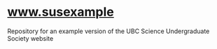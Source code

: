# www.susexample
Repository for an example version of the UBC Science Undergraduate Society website
